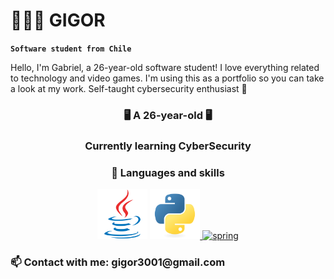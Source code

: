 # 👩🏻‍💻 GIGOR

**`Software student from Chile`**

Hello, I'm Gabriel, a 26-year-old software student! 
I love everything related to technology and video games. I'm using this as a portfolio so you can take a look at my work.
Self-taught cybersecurity enthusiast 🌱

<h3 align="center">🖥️ A 26-year-old  🖥️</h3>

<h3 align="center"> Currently learning CyberSecurity</h3>                              

<h3 align="center">💬 Languages and skills</h3>
<p align="center"> <a href="https://www.java.com" target="_blank" rel="noreferrer"> <img src="https://raw.githubusercontent.com/devicons/devicon/master/icons/java/java-original.svg" alt="java" width="80" height="80"/></a> <a href="https://www.python.org" target="_blank" rel="noreferrer"> <img src="https://raw.githubusercontent.com/devicons/devicon/master/icons/python/python-original.svg" alt="python" width="80" height="80"/> </a>
<a href="https://spring.io/" target="_blank" rel="noreferrer"> <img src="https://www.vectorlogo.zone/logos/springio/springio-icon.svg" alt="spring" width="70" height="70"/> </a> 

<h3 align="left">📫 Contact with me: gigor3001@gmail.com</h3>
